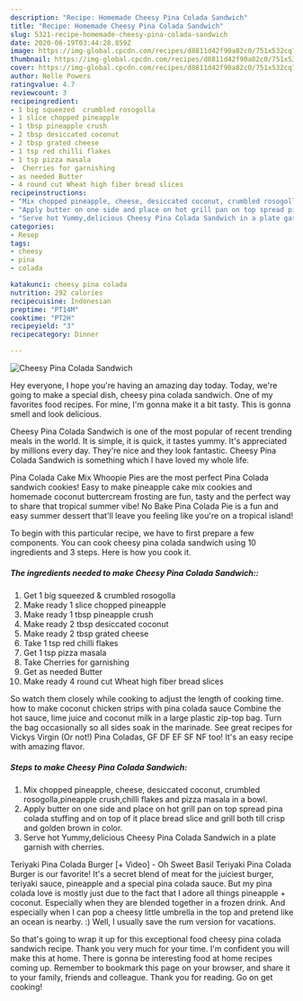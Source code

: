 ```yaml
---
description: "Recipe: Homemade Cheesy Pina Colada Sandwich"
title: "Recipe: Homemade Cheesy Pina Colada Sandwich"
slug: 5321-recipe-homemade-cheesy-pina-colada-sandwich
date: 2020-06-19T03:44:28.859Z
image: https://img-global.cpcdn.com/recipes/d8811d42f90a82c0/751x532cq70/cheesy-pina-colada-sandwich-recipe-main-photo.jpg
thumbnail: https://img-global.cpcdn.com/recipes/d8811d42f90a82c0/751x532cq70/cheesy-pina-colada-sandwich-recipe-main-photo.jpg
cover: https://img-global.cpcdn.com/recipes/d8811d42f90a82c0/751x532cq70/cheesy-pina-colada-sandwich-recipe-main-photo.jpg
author: Nelle Powers
ratingvalue: 4.7
reviewcount: 3
recipeingredient:
- 1 big squeezed  crumbled rosogolla
- 1 slice chopped pineapple
- 1 tbsp pineapple crush
- 2 tbsp desiccated coconut
- 2 tbsp grated cheese
- 1 tsp red chilli flakes
- 1 tsp pizza masala
-  Cherries for garnishing
- as needed Butter
- 4 round cut Wheat high fiber bread slices
recipeinstructions:
- "Mix chopped pineapple, cheese, desiccated coconut, crumbled rosogolla,pineapple crush,chilli flakes and pizza masala in a bowl."
- "Apply butter on one side and place on hot grill pan on top spread pina colada stuffing and on top of it place bread slice and grill both till crisp and golden brown in color."
- "Serve hot Yummy,delicious Cheesy Pina Colada Sandwich in a plate garnish with cherries."
categories:
- Resep
tags:
- cheesy
- pina
- colada

katakunci: cheesy pina colada
nutrition: 292 calories
recipecuisine: Indonesian
preptime: "PT14M"
cooktime: "PT2H"
recipeyield: "3"
recipecategory: Dinner

---
```



![Cheesy Pina Colada Sandwich](https://img-global.cpcdn.com/recipes/d8811d42f90a82c0/751x532cq70/cheesy-pina-colada-sandwich-recipe-main-photo.jpg)

Hey everyone, I hope you're having an amazing day today. Today, we're going to make a special dish, cheesy pina colada sandwich. One of my favorites food recipes. For mine, I'm gonna make it a bit tasty. This is gonna smell and look delicious.

Cheesy Pina Colada Sandwich is one of the most popular of recent trending meals in the world. It is simple, it is quick, it tastes yummy. It's appreciated by millions every day. They're nice and they look fantastic. Cheesy Pina Colada Sandwich is something which I have loved my whole life.

Pina Colada Cake Mix Whoopie Pies are the most perfect Pina Colada sandwich cookies! Easy to make pineapple cake mix cookies and homemade coconut buttercream frosting are fun, tasty and the perfect way to share that tropical summer vibe! No Bake Pina Colada Pie is a fun and easy summer dessert that&#39;ll leave you feeling like you&#39;re on a tropical island!


To begin with this particular recipe, we have to first prepare a few components. You can cook cheesy pina colada sandwich using 10 ingredients and 3 steps. Here is how you cook it.

##### The ingredients needed to make Cheesy Pina Colada Sandwich::

1. Get 1 big squeezed &amp; crumbled rosogolla
1. Make ready 1 slice chopped pineapple
1. Make ready 1 tbsp pineapple crush
1. Make ready 2 tbsp desiccated coconut
1. Make ready 2 tbsp grated cheese
1. Take 1 tsp red chilli flakes
1. Get 1 tsp pizza masala
1. Take  Cherries for garnishing
1. Get as needed Butter
1. Make ready 4 round cut Wheat high fiber bread slices


So watch them closely while cooking to adjust the length of cooking time. how to make coconut chicken strips with pina colada sauce Combine the hot sauce, lime juice and coconut milk in a large plastic zip-top bag. Turn the bag occasionally so all sides soak in the marinade. See great recipes for Vickys Virgin (Or not!) Pina Coladas, GF DF EF SF NF too! It&#39;s an easy recipe with amazing flavor. 

##### Steps to make Cheesy Pina Colada Sandwich:

1. Mix chopped pineapple, cheese, desiccated coconut, crumbled rosogolla,pineapple crush,chilli flakes and pizza masala in a bowl.
1. Apply butter on one side and place on hot grill pan on top spread pina colada stuffing and on top of it place bread slice and grill both till crisp and golden brown in color.
1. Serve hot Yummy,delicious Cheesy Pina Colada Sandwich in a plate garnish with cherries.


Teriyaki Pina Colada Burger [+ Video] - Oh Sweet Basil Teriyaki Pina Colada Burger is our favorite! It&#39;s a secret blend of meat for the juiciest burger, teriyaki sauce, pineapple and a special pina colada sauce. But my pina colada love is mostly just due to the fact that I adore all things pineapple + coconut. Especially when they are blended together in a frozen drink. And especially when I can pop a cheesy little umbrella in the top and pretend like an ocean is nearby. :) Well, I usually save the rum version for vacations. 

So that's going to wrap it up for this exceptional food cheesy pina colada sandwich recipe. Thank you very much for your time. I'm confident you will make this at home. There is gonna be interesting food at home recipes coming up. Remember to bookmark this page on your browser, and share it to your family, friends and colleague. Thank you for reading. Go on get cooking!
